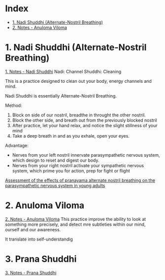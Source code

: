 
# Index
- [1. Nadi Shuddhi (Alternate-Nostril Breathing)](#1.%20Nadi%20Shuddhi%20(Alternate-Nostril%20Breathing))
- [2. Notes - Anuloma Viloma](2.%20Notes%20-%20Anuloma%20Viloma.pdf)

# 1. Nadi Shuddhi (Alternate-Nostril Breathing)

[1. Notes - Nadi Shuddhi](1.%20Notes%20-%20Nadi%20Shuddhi.pdf)
Nadi: Channel
Shuddhi: Cleaning

This is a practice designed to clean out your body, energy channels and mind.

Nadi Shuddhi is essentially Alternate-Nostril Breathing.

Method:
1. Block on side of our nostril, breadthe in throught the other nostril.
2. Block the other side, and breath out from the previously blocked nostril
3. After practice, let your hand relax, and notice the slight stillness of your mind
4. Take a deep breath in and as you exhale, open your eyes.

Advantage:
- Nerves from your left nostril innervate parasympathetic nervous system, which design to reset and digest our body.
- Nerves from your right nostril activate your sympathetic nervous system, which prime you for action, prep for fight or flight


[Assessment of the effects of pranayama alternate nostril breathing on the parasympathetic nervous system in young adults](../paper/4.%20Science%20of%20Meditation/Assessment%20of%20the%20effects%20of%20pranayama%20alternate%20nostril%20breathing%20on%20the%20parasympathetic%20nervous%20system%20in%20young%20adults.pdf)

# 2. Anuloma Viloma
[2. Notes - Anuloma Viloma](2.%20Notes%20-%20Anuloma%20Viloma.pdf)
This practice improve the ability to look at something more precisely, and detect mre subtleties within our mind, ourself and our awareness.

It translate into self-understandig

# 3.  Prana Shuddhi
[3. Notes - Prana Shuddhi](3.%20Notes%20-%20Prana%20Shuddhi.pdf)

